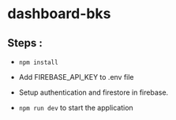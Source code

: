 # dashboard-bks

## Steps :

- `npm install`

- Add FIREBASE_API_KEY to .env file

- Setup authentication and firestore in firebase.

- `npm run dev` to start the application
